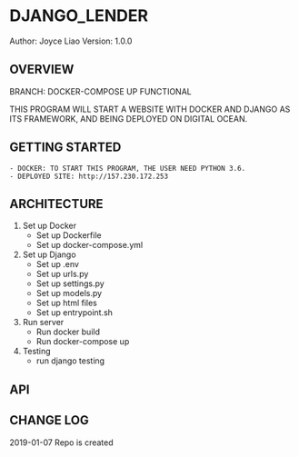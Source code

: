 # DJANGO_LENDER


Author: Joyce Liao
Version: 1.0.0



## OVERVIEW

BRANCH: DOCKER-COMPOSE UP FUNCTIONAL

THIS PROGRAM WILL START A WEBSITE WITH DOCKER AND DJANGO AS ITS FRAMEWORK, AND BEING DEPLOYED ON DIGITAL OCEAN.



## GETTING STARTED
    - DOCKER: TO START THIS PROGRAM, THE USER NEED PYTHON 3.6.
    - DEPLOYED SITE: http://157.230.172.253


## ARCHITECTURE
1. Set up Docker
    - Set up Dockerfile
    - Set up docker-compose.yml
2. Set up Django
    - Set up .env
    - Set up urls.py
    - Set up settings.py
    - Set up models.py
    - Set up html files
    - Set up entrypoint.sh
3. Run server
    - Run docker build
    - Run docker-compose up
4. Testing
    - run django testing


## API



## CHANGE LOG




2019-01-07 Repo is created
